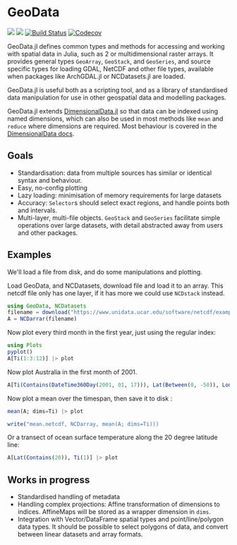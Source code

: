 # GeoData

[![](https://img.shields.io/badge/docs-stable-blue.svg)](https://rafaqz.github.io/GeoData.jl/stable)
[![](https://img.shields.io/badge/docs-dev-blue.svg)](https://rafaqz.github.io/GeoData.jl/dev)
[![Build Status](https://travis-ci.org/rafaqz/GeoData.jl.svg?branch=master)](https://travis-ci.org/rafaqz/GeoData.jl)
[![Codecov](https://codecov.io/gh/rafaqz/GeoData.jl/branch/master/graph/badge.svg)](https://codecov.io/gh/rafaqz/GeoData.jl)

GeoData.jl defines common types and methods for accessing and
working with spatial data in Julia, such as 2 or multidimensional raster arrays.
It provides general types `GeoArray`, `GeoStack`, and `GeoSeries`, and
source specific types for loading GDAL, NetCDF and other file types, 
available when packages like ArchGDAL.jl or NCDatasets.jl are loaded.

GeoData.jl is useful both as a scripting tool, and as a library of 
standardised data manipulation for use in other geospatial data and
modelling packages.

GeoData.jl extends
[DimensionalData.jl](https://github.com/rafaqz/DimensionalData.jl) so that data
can be indexed using named dimensions, which can also be used in most methods
like `mean` and `reduce` where dimensions are required. Most behaviour is
covered in the [DimensionalData docs](https://rafaqz.github.io/DimensionalData.jl/stable/).

## Goals

- Standardisation: data from multiple sources has similar or identical syntax
  and behaviour.
- Easy, no-config plotting
- Lazy loading: minimisation of memory requirements for large datasets
- Accuracy: `Selector`s should select exact regions, and handle points both 
  and intervals. 
- Multi-layer, multi-file objects. `GeoStack` and `GeoSeries` facilitate
  simple operations over large datasets, with detail abstracted away from
  users and other packages.

## Examples

We'll load a file from disk, and do some manipulations and plotting.

Load GeoData, and NCDatasets, download file and load it to 
an array. This netcdf file only has one layer, if it has more we 
could use `NCDstack` instead.

```julia
using GeoData, NCDatasets
filename = download("https://www.unidata.ucar.edu/software/netcdf/examples/tos_O1_2001-2002.nc", "tos_O1_2001-2002.nc")
A = NCDarrar(filename)
```

Now plot every third month in the first year, just using the regular index:

```julia
using Plots
pyplot()
A[Ti(1:3:12)] |> plot
```

Now plot Australia in the first month of 2001.

```julia
A[Ti(Contains(DateTime360Day(2001, 01, 17))), Lat(Between(0, -50)), Lon(Between(100, 160))] |> plot
```

Now plot a mean over the timespan, then save it to disk :

```julia
mean(A; dims=Ti) |> plot

write("mean.netcdf, NCDarray, mean(A; dims=Ti)))
```

Or a transect of ocean surface temperature along the 20 degree latitude line:

```julia
A[Lat(Contains(20)), Ti(1)] |> plot
```


## Works in progress
- Standardised handling of metadata
- Handling complex projections: Affine transformation of dimensions to indices.
  AffineMaps will be stored as a wrapper dimension in `dims`.
- Integration with Vector/DataFrame spatial types and point/line/polygon data
  types. It should be possible to select polygons of data, and convert between
  linear datasets and array formats.
